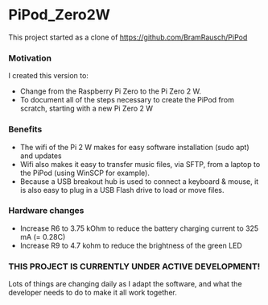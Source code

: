 # PiPod_Zero2W
This project started as a clone of https://github.com/BramRausch/PiPod
<H3>Motivation</H3>
<p>I created this version to:</p>
<ul><li>Change from the Raspberry Pi Zero to the Pi Zero 2 W.</li>
<li>To document all of the steps necessary to create the PiPod from scratch, starting with a new Pi Zero 2 W</li></ul>
<H3>Benefits</H3>
<ul><li>The wifi of the Pi 2 W makes for easy software installation (sudo apt) and updates</li>
<li>Wifi also makes it easy to transfer music files, via SFTP, from a laptop to the PiPod (using WinSCP for example).</li>
<li>Because a USB breakout hub is used to connect a keyboard & mouse, it is also easy to plug in a USB Flash drive to load or move files.</li></ul>
<H3>Hardware changes</H3>
<ul><li>Increase R6 to 3.75 kOhm to reduce the battery charging current to 325 mA (= 0.28C)</li>
<li>Increase R9 to 4.7 kohm to reduce the brightness of the green LED</li></ul>

<H3>THIS PROJECT IS CURRENTLY UNDER ACTIVE DEVELOPMENT!</H3>
<p>Lots of things are changing daily as I adapt the software, and what the developer needs to do to make it all work together.</p>
